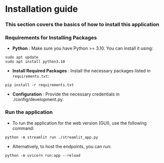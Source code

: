 # Installation guide
### This section covers the basics of how to install this application

### Requirements for Installing Packages
*  **Python** : Make sure you have Python >= 3.10. You can install it using:
```
sudo apt update
sudo apt install python3.10
```
* **Install Required Packages** : Install the necessary packages listed in `requirements.txt`:
```
pip install -r requirements.txt
```
* **Configuration** : Provide the necessary credentials in ./config/development.py.




### Run the application
* To run the application for the web version (GUI), use the following command:
```
python -m streamlit run ./streamlit_app.py
```

* Alternatively, to host the endpoints, you can run:
```
python -m uvicorn run:app --reload
```
